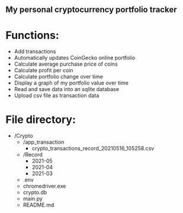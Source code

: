 ## My personal cryptocurrency portfolio tracker

# Functions:

- Add transactions
- Automatically updates CoinGecko online portfolio
- Calculate average purchase price of coins
- Calculate profit per coin
- Calculate portfolio change over time
- Display a graph of my portfolio value over time
- Read and save data into an sqlite database
- Upload csv file as transaction data

# File directory:
- /Crypto
    - /app_transaction
        - crypto_transactions_record_20210516_105258.csv
    - /Record
        - 2021-05
        - 2021-04
        - 2021-03
    - .env
    - chromedriver.exe
    - crypto.db
    - main.py
    - README.md
